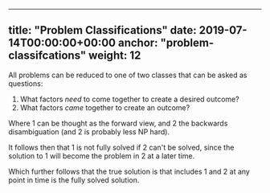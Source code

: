 

---
title: "Problem Classifications"
date: 2019-07-14T00:00:00+00:00
anchor: "problem-classifcations"
weight: 12
---

All problems can be reduced to one of two classes that can be asked as questions:

 1. What factors _need_ to come together to create a desired outcome?
 1. What factors _came_ together to create an outcome?

Where 1 can be thought as the forward view, and 2 the backwards disambiguation (and 2 is probably less NP hard).

It follows then that 1 is not fully solved if 2 can't be solved, since the solution to 1 will become the 
problem in 2 at a later time.

Which further follows that the true solution is that includes 1 and 2 at any point in time is the fully
solved solution.
